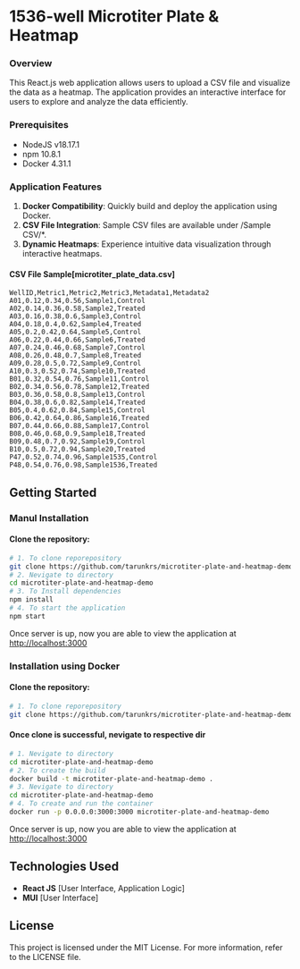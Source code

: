# 1536-well Microtiter Plate & Heatmap

### Overview
This React.js web application allows users to upload a CSV file and visualize the data as a heatmap. The application provides an interactive interface for users to explore and analyze the data efficiently.

### Prerequisites

- NodeJS v18.17.1
- npm 10.8.1
- Docker 4.31.1

### Application Features

1. **Docker Compatibility**: Quickly build and deploy the application using Docker.
2. **CSV File Integration**: Sample CSV files are available under /Sample CSV/*.
3. **Dynamic Heatmaps**: Experience intuitive data visualization through interactive heatmaps.

#### CSV File Sample[microtiter_plate_data.csv]

```text
WellID,Metric1,Metric2,Metric3,Metadata1,Metadata2
A01,0.12,0.34,0.56,Sample1,Control
A02,0.14,0.36,0.58,Sample2,Treated
A03,0.16,0.38,0.6,Sample3,Control
A04,0.18,0.4,0.62,Sample4,Treated
A05,0.2,0.42,0.64,Sample5,Control
A06,0.22,0.44,0.66,Sample6,Treated
A07,0.24,0.46,0.68,Sample7,Control
A08,0.26,0.48,0.7,Sample8,Treated
A09,0.28,0.5,0.72,Sample9,Control
A10,0.3,0.52,0.74,Sample10,Treated
B01,0.32,0.54,0.76,Sample11,Control
B02,0.34,0.56,0.78,Sample12,Treated
B03,0.36,0.58,0.8,Sample13,Control
B04,0.38,0.6,0.82,Sample14,Treated
B05,0.4,0.62,0.84,Sample15,Control
B06,0.42,0.64,0.86,Sample16,Treated
B07,0.44,0.66,0.88,Sample17,Control
B08,0.46,0.68,0.9,Sample18,Treated
B09,0.48,0.7,0.92,Sample19,Control
B10,0.5,0.72,0.94,Sample20,Treated
P47,0.52,0.74,0.96,Sample1535,Control
P48,0.54,0.76,0.98,Sample1536,Treated
```

## Getting Started

### Manul Installation

#### Clone the repository:

```bash
# 1. To clone reporepository
git clone https://github.com/tarunkrs/microtiter-plate-and-heatmap-demo.git
# 2. Nevigate to directory
cd microtiter-plate-and-heatmap-demo
# 3. To Install dependencies
npm install
# 4. To start the application
npm start
```
Once server is up, now you are able to view the application at [http://localhost:3000](http://localhost:3000)

### Installation using Docker

#### Clone the repository:

```bash
# 1. To clone reporepository
git clone https://github.com/tarunkrs/microtiter-plate-and-heatmap-demo.git
```
#### Once clone is successful, nevigate to respective dir

```bash
# 1. Nevigate to directory
cd microtiter-plate-and-heatmap-demo
# 2. To create the build
docker build -t microtiter-plate-and-heatmap-demo . 
# 3. Nevigate to directory
cd microtiter-plate-and-heatmap-demo
# 4. To create and run the container
docker run -p 0.0.0.0:3000:3000 microtiter-plate-and-heatmap-demo 
```
Once server is up, now you are able to view the application at [http://localhost:3000](http://localhost:3000)

## Technologies Used

- **React JS** [User Interface, Application Logic]
- **MUI** [User Interface]

## License

This project is licensed under the MIT License. For more information, refer to the LICENSE file.
